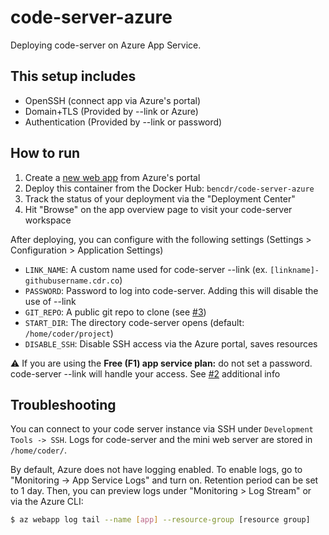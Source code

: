 # code-server-azure

Deploying code-server on Azure App Service.

## This setup includes

- OpenSSH (connect app via Azure's portal)
- Domain+TLS (Provided by --link or Azure)
- Authentication (Provided by --link or password)

## How to run

1. Create a [new web app](https://portal.azure.com/#create/Microsoft.WebSite) from Azure's portal
1. Deploy this container from the Docker Hub: `bencdr/code-server-azure`
1. Track the status of your deployment via the "Deployment Center"
1. Hit "Browse" on the app overview page to visit your code-server workspace

After deploying, you can configure with the following settings (Settings > Configuration > Application Settings)

- `LINK_NAME`: A custom name used for code-server --link (ex. `[linkname]-githubusername.cdr.co`)
- `PASSWORD`: Password to log into code-server. Adding this will disable the use of --link
- `GIT_REPO`: A public git repo to clone (see [#3](https://github.com/bpmct/code-server-azure/issues/3))
- `START_DIR`: The directory code-server opens (default: `/home/coder/project`)
- `DISABLE_SSH`: Disable SSH access via the Azure portal, saves resources

⚠️  If you are using the **Free (F1) app service plan:** do not set a password. code-server --link will handle your access. See [#2](https://github.com/bpmct/code-server-azure/issues/2) additional info

## Troubleshooting

You can connect to your code server instance via SSH under `Development Tools -> SSH`. Logs for code-server and the mini web server are stored in `/home/coder/`.

By default, Azure does not have logging enabled. To enable logs, go to "Monitoring -> App Service Logs" and turn on. Retention period can be set to 1 day. Then, you can preview logs under "Monitoring > Log Stream" or via the Azure CLI:

```sh
$ az webapp log tail --name [app] --resource-group [resource group]
```
